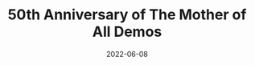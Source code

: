 ---
title: 50th Anniversary of The Mother of All Demos
bookmark: https://amasad.me/moad
date: 2022-06-08
tags:
  - Extension of the Mind
---